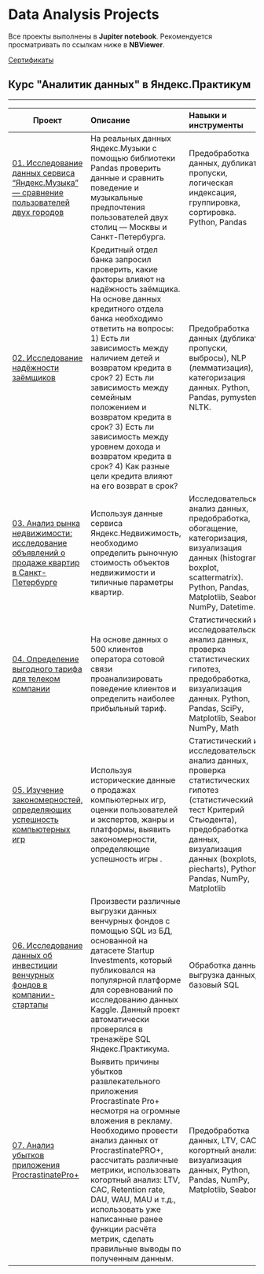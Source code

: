 # Data Analysis Projects
 
Все проекты выполнены в **Jupiter notebook**. Рекомендуется просматривать по ссылкам ниже в **NBViewer**.

[Сертификаты](https://github.com/ChernayaAnastasia/Certificates/blob/main/Anastasia%20Chernaya_20222DA00422.pdf)

## Курс "Аналитик данных" в Яндекс.Практикум
__________________________________________________________________________________________________________________________


| **Проект** | **Описание** | **Навыки и инструменты** |
| -------------------- | :--------------------- |:---------------------------|
| [01. Исследование данных сервиса “Яндекс.Музыка” — сравнение пользователей двух городов](https://nbviewer.org/github/ChernayaAnastasia/Portfolio_Data_Analyst/blob/main/1.%20%D0%91%D0%B0%D0%B7%D0%BE%D0%B2%D1%8B%D0%B9%20Python%20%D0%B8%20%D0%B0%D0%BD%D0%B0%D0%BB%D0%B8%D0%B7%20%D0%B4%D0%B0%D0%BD%D0%BD%D1%8B%D1%85/project1_music.ipynb)  | На реальных данных Яндекс.Музыки c помощью библиотеки Pandas проверить данные и сравнить поведение и музыкальные предпочтения пользователей двух столиц — Москвы и Санкт-Петербурга.| Предобработка данных, дубликаты, пропуски, логическая индексация, группировка, сортировка. Python, Pandas |
| [02. Исследование надёжности заёмщиков](https://nbviewer.org/github/ChernayaAnastasia/Portfolio_Data_Analyst/blob/main/2.%20%D0%9F%D1%80%D0%B5%D0%B4%D0%BE%D0%B1%D1%80%D0%B0%D0%B1%D0%BE%D1%82%D0%BA%D0%B0%20%D0%B4%D0%B0%D0%BD%D0%BD%D1%8B%D1%85/project2_credit_risk.ipynb)  | Кредитный отдел банка запросил проверить, какие факторы влияют на надёжность заёмщика. На основе данных кредитного отдела банка необходимо ответить на вопросы: 1) Есть ли зависимость между наличием детей и возвратом кредита в срок? 2) Есть ли зависимость между семейным положением и возвратом кредита в срок? 3) Есть ли зависимость между уровнем дохода и возвратом кредита в срок? 4) Как разные цели кредита влияют на его возврат в срок?  | Предобработка данных (дубликаты, пропуски, выбросы), NLP (лемматизация), категоризация данных. Python, Pandas, pymystem3, NLTK. |
| [03. Анализ рынка недвижимости: исследование объявлений о продаже квартир в Санкт-Петербурге](https://nbviewer.org/github/ChernayaAnastasia/Portfolio_Data_Analyst/blob/main/3.%20%D0%98%D1%81%D1%81%D0%BB%D0%B5%D0%B4%D0%BE%D0%B2%D0%B0%D1%82%D0%B5%D0%BB%D1%8C%D1%81%D0%BA%D0%B8%D0%B9%20%D0%B0%D0%BD%D0%B0%D0%BB%D0%B8%D0%B7%20%D0%B4%D0%B0%D0%BD%D0%BD%D1%8B%D1%85/project3_flats_for_sale.ipynb#contents) | Используя данные сервиса Яндекс.Недвижимость, необходимо определить рыночную стоимость объектов недвижимости и типичные параметры квартир. | Исследовательский анализ данных, предобработка, обогащение, категоризация, визуализация данных (histogram, boxplot, scattermatrix). Python, Pandas, Matplotlib, Seaborn, NumPy, Datetime.|
| [04. Определение выгодного тарифа для телеком компании](https://nbviewer.org/github/ChernayaAnastasia/Portfolio_Data_Analyst/blob/main/5.%20%D0%A1%D0%B1%D0%BE%D1%80%D0%BD%D1%8B%D0%B9%20%D0%BF%D1%80%D0%BE%D0%B5%D0%BA%D1%82-1/project5_games.ipynb#contents) | На основе данных о 500 клиентов оператора сотовой связи проанализировать поведение клиентов и определить наиболее прибыльный тариф. | Статистический и исследовательский анализ данных, проверка статистических гипотез, предобработка, визуализация данных. Python, Pandas, SciPy, Matplotlib, Seaborn, NumPy, Math|
| [05. Изучение закономерностей, определяющих успешность компьютерных игр](https://nbviewer.org/github/ChernayaAnastasia/Portfolio_Data_Analyst/blob/main/5.%20%D0%A1%D0%B1%D0%BE%D1%80%D0%BD%D1%8B%D0%B9%20%D0%BF%D1%80%D0%BE%D0%B5%D0%BA%D1%82-1/project5_games.ipynb#contents) | Используя исторические данные о продажах компьютерных игр, оценки пользователей и экспертов, жанры и платформы, выявить закономерности, определяющие успешность игры .| Статистический и исследовательский анализ данных, проверка статистических гипотез (статистический тест Критерий Стьюдента), предобработка данных, визуализация данных (boxplots, piecharts), Python, Pandas, NumPy, Matplotlib |
| [06. Исследование данных об инвестиции венчурных фондов в компании-стартапы](https://nbviewer.org/github/ChernayaAnastasia/Portfolio_Data_Analyst/blob/main/6.%20%D0%91%D0%B0%D0%B7%D0%BE%D0%B2%D1%8B%D0%B9%20SQL/project6_sql.ipynb#contents) | Произвести различные выгрузки данных венчурных фондов с помощью SQL из БД, основанной на датасете Startup Investments, который публиковался на популярной платформе для соревнований по исследованию данных Kaggle. Данный проект автоматически проверялся в тренажёре SQL Яндекс.Практикума.| Обработка данных, выгрузка данных, базовый SQL |
| [07. Анализ убытков приложения ProcrastinatePro+](https://nbviewer.org/github/ChernayaAnastasia/Portfolio_Data_Analyst/blob/main/7.%20%D0%90%D0%BD%D0%B0%D0%BB%D0%B8%D0%B7%20%D0%B1%D0%B8%D0%B7%D0%BD%D0%B5%D1%81-%D0%BF%D0%BE%D0%BA%D0%B0%D0%B7%D0%B0%D1%82%D0%B5%D0%BB%D0%B5%D0%B9/project7_business_metrics.ipynb) | Выявить причины убытков развлекательного приложения Procrastinate Pro+ несмотря на огромные вложения в рекламу. Необходимо провести анализ данных от ProcrastinatePRO+, рассчитать различные метрики, использовать когортный анализ: LTV, CAC, Retention rate, DAU, WAU, MAU и т.д., использовать уже написанные ранее функции расчёта метрик, сделать правильные выводы по полученным данным. |  Предобработка данных, LTV, CAC, когортный анализ, визуализация данных, Python, Pandas, NumPy, Matplotlib, Seaborn
